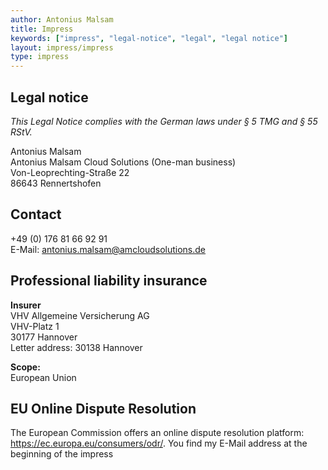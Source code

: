```yaml
---
author: Antonius Malsam
title: Impress
keywords: ["impress", "legal-notice", "legal", "legal notice"]
layout: impress/impress
type: impress
---
```


## Legal notice
*This Legal Notice complies with the German laws under § 5 TMG and § 55 RStV.*

Antonius Malsam </br>
Antonius Malsam Cloud Solutions (One-man business) </br>
Von-Leoprechting-Straße 22 </br>
86643 Rennertshofen

## Contact

+49 (0) 176 81 66 92 91 </br>
E-Mail: antonius.malsam@amcloudsolutions.de

## Professional liability insurance

**Insurer** </br>
VHV Allgemeine Versicherung AG </br>
VHV-Platz 1 </br>
30177 Hannover </br>
Letter address: 30138 Hannover

**Scope:** </br>
European Union

## EU Online Dispute Resolution

The European Commission offers an online dispute resolution platform:
https://ec.europa.eu/consumers/odr/.
You find my E-Mail address at the beginning of the impress